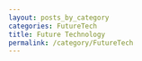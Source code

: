 ```yaml
---
layout: posts_by_category
categories: FutureTech
title: Future Technology
permalink: /category/FutureTech
---
```

